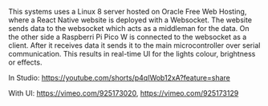 This systems uses a Linux 8 server hosted on Oracle Free Web Hosting, where a React Native website is deployed with a Websocket. The website sends data to the websocket which acts as a middleman for the data. On the other side a Raspberri Pi Pico W is connected to the websocket as a client. After it receives data it sends it to the main microcontroller over serial communication. This results in real-time UI for the lights colour, brightness or effects.

In Studio: https://youtube.com/shorts/p4qIWob12xA?feature=share

With UI: https://vimeo.com/925173020, https://vimeo.com/925173129

